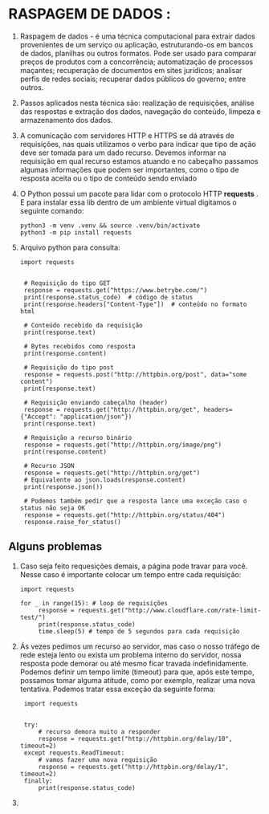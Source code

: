 # RASPAGEM DE DADOS :

1. Raspagem de dados -  é uma técnica computacional para extrair dados provenientes de um serviço ou aplicação, estruturando-os em bancos de dados, planilhas ou outros formatos. Pode ser usado para comparar preços de produtos com a concorrência; automatização de processos maçantes; recuperação de documentos em sites jurídicos; analisar perfis de redes sociais; recuperar dados públicos do governo; entre outros.
   
2. Passos aplicados nesta técnica são: realização de requisições, análise das respostas e extração dos dados, navegação do conteúdo, limpeza e armazenamento dos dados.
   
3. A comunicação com servidores HTTP e HTTPS se dá através de requisições, nas quais utilizamos o verbo para indicar que tipo de ação deve ser tomada para um dado recurso. Devemos informar na requisição em qual recurso estamos atuando e no cabeçalho passamos algumas informações que podem ser importantes, como o tipo de resposta aceita ou o tipo de conteúdo sendo enviado
   
4. O Python possui um pacote para lidar com o protocolo HTTP **requests** . E para instalar essa lib dentro de um ambiente virtual digitamos o seguinte comando:
   
   ```
   python3 -m venv .venv && source .venv/bin/activate
   python3 -m pip install requests
   ```
5. Arquivo python para consulta:
   
   ```
   import requests


    # Requisição do tipo GET
    response = requests.get("https://www.betrybe.com/")
    print(response.status_code)  # código de status
    print(response.headers["Content-Type"])  # conteúdo no formato html

    # Conteúdo recebido da requisição
    print(response.text)

    # Bytes recebidos como resposta
    print(response.content)

    # Requisição do tipo post
    response = requests.post("http://httpbin.org/post", data="some content")
    print(response.text)

    # Requisição enviando cabeçalho (header)
    response = requests.get("http://httpbin.org/get", headers={"Accept": "application/json"})
    print(response.text)

    # Requisição a recurso binário
    response = requests.get("http://httpbin.org/image/png")
    print(response.content)

    # Recurso JSON
    response = requests.get("http://httpbin.org/get")
    # Equivalente ao json.loads(response.content)
    print(response.json())

    # Podemos também pedir que a resposta lance uma exceção caso o status não seja OK
    response = requests.get("http://httpbin.org/status/404")
    response.raise_for_status()
   ```
## Alguns problemas

1. Caso seja feito requesições demais, a página pode travar para você. Nesse caso é importante colocar um tempo entre cada requisição:
   
   ```
   import requests

   for _ in range(15): # loop de requisições
        response = requests.get("http://www.cloudflare.com/rate-limit-test/")
        print(response.status_code) 
        time.sleep(5) # tempo de 5 segundos para cada requisição
   ```
2. Ás vezes pedimos um recurso ao servidor, mas caso o nosso tráfego de rede esteja lento ou exista um problema interno do servidor, nossa resposta pode demorar ou até mesmo ficar travada indefinidamente. Podemos definir um tempo limite (timeout) para que, após este tempo, possamos tomar alguma atitude, como por exemplo, realizar uma nova tentativa. Podemos tratar essa exceção da seguinte forma:
   
   ```
    import requests


    try:
        # recurso demora muito a responder
        response = requests.get("http://httpbin.org/delay/10", timeout=2)
    except requests.ReadTimeout:
        # vamos fazer uma nova requisição
        response = requests.get("http://httpbin.org/delay/1", timeout=2)
    finally:
        print(response.status_code)

   ```
3. 